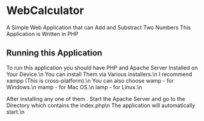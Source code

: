 # WebCalculator

A Simple Web Application that can Add and Substract Two Numbers
This Application is Written in PHP

## Running this Application

To run this application you should have PHP and Apache Server Installed on Your Device.\n
You can install Them via Various installers.\n
I recommend xampp (This is cross-platform).\n
You can also choose wamp - for Windows.\n
               mamp - for Mac OS.\n
               lamp - for Linux.\n
               
After installing any one of them . Start the Apache Server and go to the Directory which contains the index.php\n
The application will automatically start.\n
